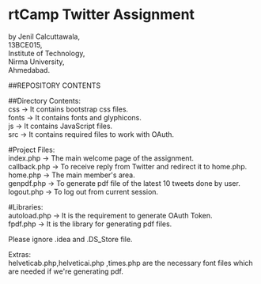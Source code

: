# rtCamp Twitter Assignment

by Jenil Calcuttawala,<br />
13BCE015,<br />
Institute of Technology,<br />
Nirma University,<br />
Ahmedabad.<br />

##REPOSITORY CONTENTS<br />

##Directory Contents:<br />
css   -> It contains bootstrap css files.<br />
fonts -> It contains fonts and glyphicons.<br />
js    -> It contains JavaScript files.<br />
src   -> It contains required files to work with OAuth.<br /> 

#Project Files:<br />
index.php    -> The main welcome page of the assignment.<br />
callback.php -> To receive reply from Twitter and redirect it to home.php.<br />
home.php     -> The main member's area.<br />
genpdf.php   -> To generate pdf file of the latest 10 tweets done by user.<br />
logout.php   -> To log out from current session.<br />

#Libraries:<br />
autoload.php -> It is the requirement to generate OAuth Token.<br />
fpdf.php     -> It is the library for generating pdf files.<br />

Please ignore .idea and .DS_Store file.

Extras:<br />
helveticab.php,helveticai.php ,times.php are the necessary font files which are needed if we're generating pdf.<br />

